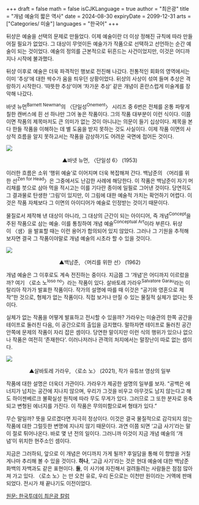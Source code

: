 +++
draft = false
math = false
isCJKLanguage = true
author = "최은광"
title = "개념 예술의 짧은 역사"
date = 2024-08-30
expiryDate = 2099-12-31
arts = ["Categories/ 미술"]
languages = "한국어"
+++

뒤샹은 예술을 선택의 문제로 만들었다. 이제 예술이란 더 이상 정해진 규칙에 따라 만들어질 필요가 없었다. 그 대상이 무엇이든 예술가가 작품으로 선택하고 선언하는 순간 예술이 되는 것이었다. 예술의 정의를 근본적으로 뒤흔드는 사건이었지만, 이것은 어디까지나 시작에 불과했다.

뒤샹 이후로 예술은 더욱 파격적인 행보로 전진해 나갔다. 전통적인 회화의 영역에서는 이미 ‘추상’에 대한 싹수가 움을 틔우던 상황이었다. 뒤샹의 사상이 섞여 들며 추상은 격랑하기 시작한다. ‘따뜻한 추상’이며 ‘차가운 추상’ 같은 개념이 혼란스럽게 미술계를 장악해 나갔다.

바넷 뉴먼<sup>Barnett Newman</sup>의 〈단일성<sup>Onement</sup>〉 시리즈 중 6번은 전체를 온통 파랗게 칠한 캔버스에 흰 선 하나만 그어 놓은 작품이다. 그의 작품 대부분이 이런 식이다. 이쯤이면 작품의 제목마저도 큰 의미가 없는 것이 아니냐는 의문이 들기 십상이다. 제목을 본다 한들 작품을 이해하는 데 별 도움을 받지 못하는 것도 사실이다. 이제 작품 이면의 사상적 흐름을 알지 못하고서는 작품을 감상하기도 어려운 국면에 접어든 것이다.

![](https://cdn.hantoday.net/news/photo/202408/44119_53084_836.jpg)
<center>▲바넷 뉴먼, 〈단일성 6〉 (1953)</center>

이러한 흐름은 소위 ‘행위 예술’로 이어지며 더욱 복잡해져 간다. 백남준의 〈머리를 위한 선<sup>Zen for Head</sup>〉은 그중에서도 난감한 사례에 해당한다. 이 작품은 백남준이 자기 머리채를 붓으로 삼아 먹을 적시고는 이를 기다란 종이에 일필로 그어낸 것이다. 당연히도 그 결과물로 탄생한 ‘그림’이 있지만, 이 그림에 대한 예술적 가치는 확언하기 어렵다. 이것은 작품 자체보다 그 이면의 아이디어가 예술로 인정받는 것이기 때문이다.

물질로서 제작해 낸 대상이 아니라, 그 대상의 근간이 되는 아이디어, 즉 개념<sup>Concept</sup>을 주된 작품으로 삼는 예술. 이를 통칭하여 개념 예술<sup>Conceptual Art</sup>이라 부른다. 뒤샹이 〈샘〉을 발표할 때는 이런 용어가 합의되어 있지 않았다. 그러나 그 기원을 추적해 보자면 결국 그 작품이야말로 개념 예술의 시초라 할 수 있을 것이다.

![](https://cdn.hantoday.net/news/photo/202408/44119_53121_945.jpg)
<center>▲백남준, 〈머리를 위한 선〉 (1962)</center>

개념 예술은 그 이후로도 계속 전진하는 중이다. 지금쯤 그 ‘개념’은 어디까지 이르렀을까? 여기 〈로소 노<sup>loso no</sup>〉라는 작품이 있다. 살바토레 가라우<sup>Salvatore Garau</sup>라는 이탈리아 작가가 발표한 작품이다. 작가의 설명에 따를 때 이것은 “공기와 영혼으로 제작”한 것으로, 형체가 없는 작품이다. 직접 보거나 만질 수 있는 물질적 실체가 없다는 뜻이다.

실체가 없는 작품을 어떻게 발표하고 전시할 수 있을까? 가라우는 미술관의 한쪽 공간을 테이프로 둘러친 다음, 이 공간으로의 출입을 금지했다. 말하자면 테이프로 둘러친 공간 안쪽에 문제의 작품이 자리 잡은 셈이다. 당연한 말이지만 이런 식의 행위가 있으나 없으나 작품은 여전히 ‘존재한다’. 이러나저러나 관객의 처지에서는 말장난이 따로 없는 셈이다.

![](https://cdn.hantoday.net/news/photo/202408/44119_53091_1635.png)
<center>▲살바토레 가라우, 〈로소 노〉 (2021), 작가 유튜브 영상의 일부</center>

작품에 대한 설명은 더욱더 가관이다. 가라우가 제공한 설명의 일부를 보자. “공백은 에너지가 넘치는 공간에 지나지 않으며, 우리가 그것을 비우고 아무것도 남지 않는다고 해도 하이젠베르크 불확실성 원칙에 따라 무도 무게가 있다. 그러므로 그 또한 분자로 응축되고 변형된 에너지를 가진다. 이 작품은 무의미함으로써 형태가 있다.”

무슨 말일까? 뜻을 모르겠다면 지극히 정상이다. 이것은 결국 물질적으로 감각되지 않는 작품에 대한 그럴듯한 변명에 지나지 않기 때문이다. 과연 이쯤 되면 ‘고급 사기’라는 말이 절로 튀어나온다. 바로 몇 년 전의 일이다. 그러니까 이것이 지금 개념 예술의 ‘개념’이 위치한 현주소인 셈이다.

지금은 그러하되, 앞으로 이 개념은 어디까지 가게 될까? 후일담을 통해 이 향방을 거칠게나마 추리해 볼 수 있을 것이다. **하나**, ‘고급 사기’라는 것은 현대 예술에 대한 백남준 화백의 자백과도 같은 표현이다. **둘**, 이 사기에 자진해서 걸려들려는 사람들은 점점 많아져 가고 있다. 〈로소 노〉는 만 오천 유로, 우리 돈으로는 이천만 원이라는 거액에 판매되었다. 전시가 채 끝나기도 이전이었다.

<a href="https://www.hantoday.net/news/articleView.html?idxno=44119" target="_blank" rel="noopener noreferrer">원문: 한국투데이 최은광 칼럼</a>